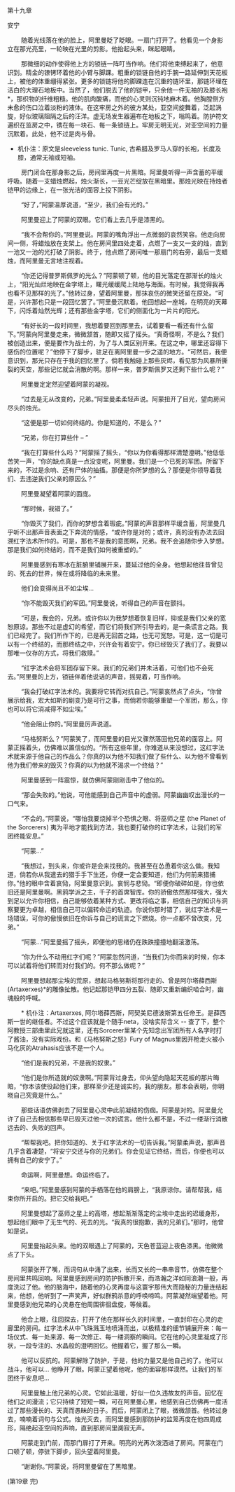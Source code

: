 第十九章 

安宁 

        随着光线落在他的脸上，阿里曼眨了眨眼。一扇门打开了。他看见一个身影立在那光亮里，一轮映在光里的剪影。他抬起头来，眯起眼睛。

        那微细的动作使得他上方的锁链一阵叮当作响。他们将他束缚起来了，他意识到。精金的镣铐环着他的小臂与脚踝。粗重的锁链自他的手腕一路延伸到天花板上，被他的体重绷得紧张。更多的锁链将他的脚踝连在沉重的链环里，那链环埋在洁白的大理石地板中。当然了，他们脱去了他的铠甲，只余他一件无袖的及膝长袍*，那织物的纤维粗糙。他的肌肉酸痛，而他的心灵则沉钝地麻木着。他胸膛侧方未愈的伤口泣着淡粉的液体。在这牢房之外的彼方某处，亚空间旋舞着，泛起涡旋，好似玻璃阻隔之后的汪洋。虚无场发生器遍布在地板之下，嗡鸣着。防护符文遍织在监房之中，镌在每一块石、每一条锁链上。牢房无明无光，对亚空间的力量沉默着。此处，他不过是肉与骨。

* 机仆注：原文是sleeveless tunic. Tunic, 古希腊及罗马人穿的长袍，长度及膝，通常无袖或短袖。


        房门闭合在那身影之后，房间里再度一片黑暗。阿里曼听得一声含蓄的平缓呼吸。随着一支蜡烛燃起，烛火渐长，一豆光芒绽放在黑暗里。那烛光映在持烛者铠甲的边缘上，在一张光洁的面容上投下阴影。

        “好了，”阿蒙温厚说道，“至少，我们会有光的。”

        阿里曼迎上了阿蒙的双眼。它们看上去几乎是漆黑的。

        “我不会帮你的。”阿里曼说。阿蒙的嘴角浮出一点微弱的哀然笑容。他走向房间一侧，将蜡烛放在支架上。他在房间里四处走着，点燃了一支又一支的烛，直到一池又一池的光打破了阴影。终于，他点燃了房间唯一那扇门的右旁，最后一支蜡烛，而阿里曼无言地注视着。

        “你还记得普罗斯佩罗的光么？”阿蒙顿了顿，他的目光落定在那渐长的烛火上，“阳光灿烂地映在金字塔上，曙光缓缓爬上陆地与海面。有时候，我觉得我再也看不见那样的光了。”他转过身，望着阿里曼，那抹哀伤的微笑还留在原处。“可是，兴许那也只是一段回忆罢了。”阿里曼沉默着。他回想起一座城，在明亮的天幕下，闪烁着灿然光辉；还有那些金字塔，它们的侧面化为一片片的阳光。

        “有好长的一段时间里，我想着要回到那里去，试着要看一看还有什么留下。”阿蒙向阿里曼走来，微微颔首，随即又摇了摇头。“真奇怪啊，不是么？我们被创造出来，便是要作为战士的，为了与人类区别开来。在这之中，哪里还容得下感伤的位置呢？”他停下了脚步，驻足在离阿里曼一步之遥的地方。“可然后，我便意识到，那光只存在于我的回忆里了。倘若我触碰上那些灰烬，看见那为风暴所撕裂的天空，那些记忆就会消散的啊。那样一来，普罗斯佩罗又还剩下些什么呢？”

        阿里曼定定然迎望着阿蒙的凝视。

        “过去是无从改变的，兄弟。”阿里曼柔柔轻声说。阿蒙扭开了目光，望向房间尽头的烛光。

        “这便是那一切如何终结的。你是知道的，不是么？”

        “兄弟，你在打算些什 – ”

        “我在打算些什么吗？”阿蒙摇了摇头，“你以为你看得那样清楚澄明。”他低低苦笑一声，“你的缺点真是一点没变呢，阿里曼。我们是一个已死的军团。所留下来的，不过是余响、还有尸体的抽搐。那便是你所梦想的么？那便是你领导着我们、去违逆我们父亲的原因么？”

        阿里曼凝望着阿蒙的面庞。

        “那时候，我错了。”

        “你毁灭了我们，而你的梦想含着瑕疵。”阿蒙的声音那样平缓含蓄，阿里曼几乎听不出那声音表面之下奔流的情感，“或许你是对的；或许，真的没有办法去回溯红字法术所作的。可是，那也不是我的意图啊，兄弟。我不会追随你步入梦想。那是我们如何终结的，而不是我们如何被重塑的。”

        阿里曼感到有寒冰在脏腑里铺展开来，蔓延过他的全身。他想起他往昔曾见的、死去的世界，候在或将降临的未来里。

        他们会变得尚且不如尘埃…

        “你不能毁灭我们的军团。”阿里曼说，听得自己的声音在颤抖。

        “可是，我会的，兄弟。或许你以为我梦想着恢复旧样，抑或是我们父亲的宽恕原谅。那些不过是虚幻的希望，而它们将我们所引导去的，是一条谎言之路。我们已经完了。我们所作下的，已是再无回首之路，也无可宽恕。可是，这一切是可以有一个终结的，而那终结之中，兴许会有着安宁。你已经毁灭了我们了。我要以那唯一仅存的方式，将我们救赎。”

        “红字法术会将军团存留下来。我们的兄弟们并未活着，可他们也不会死去。”阿里曼的上方，锁链伴着他说话的声音，摇晃着，叮当作响。

        “我会打破红字法术的。我要将它转而对抗自己。”阿蒙哀然点了点头，“你曾展示给我，宏大如斯的剧变乃是可行之事，而倘若你能够重塑一个军团，那么，你也可以将它消减得不如尘埃。”

        “他会阻止你的。”阿里曼厉声说道。

        “马格努斯么？”阿蒙笑了，而阿里曼的目光又骤然落回他兄弟的面容上。阿蒙正摇着头，仿佛难以置信似的。“所有这些年里，你难道从来没想过，这红字法术就来源于他自己的作品么？你真的以为他不知我们做了些什么、以为他不曾看到他为我们带来的毁灭？你真的以为他就不渴求一个终结？”

        阿里曼感到一阵震惊，就仿佛阿蒙刚刚击中了他似的。

        “那会失败的。”他说，可他能感到自己声音中的虚弱。阿蒙幽幽叹出漫长的一口气来。

        “不会的。”阿蒙说，“哪怕我要烧掉半个恐惧之眼、将巫师之星 (the Planet of the Sorcerers) 夷为平地才能找到方法，我也要打破你的红字法术，让我们的军团终能安息。”

        “阿蒙…”

        “我想过，到头来，你或许是会来找我的。我甚至在怂恿着你这么做。我知道，倘若你从我遣去的猎手手下生还，你便一定会要知道，他们为何前来猎捕你。”他的眼中含着哀恸，阿里曼意识到。哀悯与悲恸。“即便你破碎如是，你也依旧还是阿里曼啊。黑鸦学派之主，千子的首席智库。你的骄傲依然那样强大，强大到足以允许你相信，自己能够依着某种方式、更改将临之事，相信自己的知识与洞察要更为卓越，相信自己可以偏转命运的轨迹。你说你那时错了，说红字法术是一场错误，可你的傲慢依旧在你诉与自己的谎言之下燃烧。你一点都不曾改变，兄弟。”

        “阿蒙…”阿里曼摇了摇头，即便他的思绪仍在跌跌撞撞地翻滚激荡。

        “你为什么不动用红字们呢？”阿蒙忽然问道，“当我们为你而来的时候，你本可以试着将他们转而对付我们的。何不那么做呢？”

        阿里曼想起那尘埃的荒原，想起马格努斯将那行走的、曾是阿尔塔薛西斯 (Artaxerxes)*的雕像扯散。他记起那铠甲四分五裂、随即又重新编织啮合时，幽魂般的呼喊。

        * 机仆注：Artaxerxes, 阿尔塔薛西斯，阿契美尼德波斯第五任帝王。是薛西斯一世的继任者。不过这个应该就是个随手neta，没啥实际含义 -- 查了下，整个阿教授三部曲里此兄就这里，还有Sorcerer里某个先知念出军团所有人名字时打了酱油，没有实际戏份。和《马格努斯之怒》Fury of Magnus里因开枪走火被小马化灰的Atrahasis应该不是一个人。

        “他们是我的兄弟，不是我的奴隶。”

        “他们是你所造就的奴隶啊。”阿蒙背过身去，仰头望向隐起天花板的那片晦暗，“你本该使役起他们来，那样至少还是诚实的，我的朋友。那本会表明，你明晓自己究竟是什么。”

        那些话语仿佛剥去了阿里曼心灵中此前凝结的伤痂。阿蒙是对的。阿里曼允许了自己去相信那些早已毁灭过他一次的谎言。他什么都不是，不过一缕渐行消散远去的、失败的回声。

        “帮帮我吧。把你知道的、关于红字法术的一切告诉我。”阿蒙柔声说，那声音几乎含着凄楚，“将安宁交还与你的兄弟们。你会见证它终结，而后，你便也可以拥有自己的安宁了。”

        命运啊，阿里曼想。命运终临了。

        “来吧。”阿里曼感到阿蒙的手栖落在他的肩膀上，“我原谅你。请帮帮我，结束你所开启的。把它交给我吧。”

        阿里曼想起了巫师之星上的高塔，想起渐渐落定的尘埃中走出的迟缓身形，想起他们眼中了无生气的、死去的光。“我真的很抱歉，我的兄弟们。”那时，他曾如是说。

        阿里曼抬起头来。他的双眼遇上了阿蒙的，天色苍蓝迎上夜色漆黑。他微微点了下头。

        阿蒙张开了嘴，而词句从中涌了出来，长而又长的一串串音节，仿佛在整个房间里共鸣回响。阿里曼感到房间的防护拆散开来，而浩瀚之洋如同浪潮一般，再度洗过了他。他的脑海中，随着他的心灵再度与这寰宇那伟大而隐秘的力量连结起来，他想，他听到了一声笑声，好似群鸦杀意的呼唤啼鸣。阿蒙凝然端望着他。阿里曼感到他兄弟的心灵悬在他周围徘徊盘旋，等候着。

        他合上眼，往回探去，打开了他在那样长久的时间里，一直封印在心灵的走廊里的房间。红字法术从中飞珠溅玉地喷涌而出，以极精准的细节铺展开来：每一场仪式、每一处来源、每一次修正、每一缕洞察的瞬间。它在他的心灵里凝成了形状，一段专注的、水晶般的澄明回忆。他握着它，握了那么一瞬。

        他可以反抗的。阿蒙解除了防护，于是，他的力量又是他自己的了。他可以战斗，他可以… 他睁开了眼。阿蒙正望着他呢，他的面容那样漠然。让我们的军团终于安息吧…

        阿里曼触上他兄弟的心灵。它如此温暖，好似一位久违故友的声音。回忆在他们之间漫流；它只持续了短短一瞬，可在阿里曼心里，他感到自己仿佛再一度活过了那些漫长的、天真而愚昧的日子。而后，阿蒙闭上了眼，微微颔首。他转过身去，喃喃着词句与公式。烛光灭去，而阿里曼感到那防护的监笼再度在他四周成形，隔绝起亚空间的声响，直到那房间里阒寂无声。

        阿蒙走到门前，而那门扉打了开来。明亮的光再次泼洒进了房间。阿蒙在门口顿了顿，停驻下脚步，回头望着阿里曼。

        “谢谢你。”阿蒙说，将阿里曼留在了黑暗里。



(第19章 完) 
